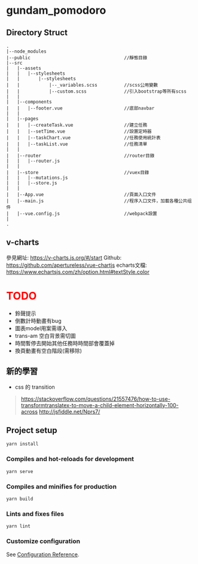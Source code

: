 # gundam_pomodoro

## Directory Struct
```
.
|--node_modules
|--public                                   //靜態目錄
|--src
|   |--assets
|   |   |--stylesheets
|   |       |--stylesheets
|   |           |--_variables.scss          //scss公用變數
|   |           |--custom.scss              //引入bootstrap等所有scss
|   |           
|   |--components
|   |   |--footer.vue                       //底部navbar
|   |   
|   |--pages
|   |   |--createTask.vue                   //建立任務
|   |   |--setTime.vue                      //設置定時器
|   |   |--taskChart.vue                    //任務使用統計表
|   |   |--taskList.vue                     //任務清單
|   |   
|   |--router                               //router目錄
|   |   |--router.js                        
|   |   
|   |--store                                //vuex目錄
|   |   |--mutations.js
|   |   |--store.js
|   |
|   |--App.vue                              //頁面入口文件
|   |--main.js                              //程序入口文件，加載各種公共组件
|   |--vue.config.js                        //webpack設置
|
.
```

## v-charts
參見網址: https://v-charts.js.org/#/start
Github: https://github.com/apertureless/vue-chartjs
echarts文檔: https://www.echartsjs.com/zh/option.html#textStyle.color


# <font color="#ff0000"> TODO </font>
* 鈴聲提示
* 倒數計時動畫有bug
* 圖表model用案需導入
* trans-am 空白背景需切圖
* 時間暫停去開始其他任務時時間部會覆蓋掉
* 換頁動畫有空白階段(需移除)

## 新的學習
* css 的 transition
> https://stackoverflow.com/questions/21557476/how-to-use-transformtranslatex-to-move-a-child-element-horizontally-100-across
> http://jsfiddle.net/Nprs7/


## Project setup
```
yarn install
```

### Compiles and hot-reloads for development
```
yarn serve
```

### Compiles and minifies for production
```
yarn build
```

### Lints and fixes files
```
yarn lint
```

### Customize configuration
See [Configuration Reference](https://cli.vuejs.org/config/).
